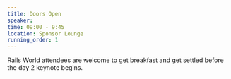 ```yaml
---
title: Doors Open
speaker:
time: 09:00 - 9:45
location: Sponsor Lounge
running_order: 1
---
```


Rails World attendees are welcome to get breakfast and get settled before the day 2 keynote begins.
